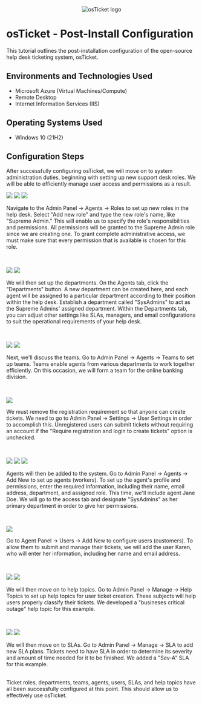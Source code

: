 <p align="center">
<img src="https://i.imgur.com/Clzj7Xs.png" alt="osTicket logo"/>
</p>

<h1>osTicket - Post-Install Configuration</h1>
This tutorial outlines the post-installation configuration of the open-source help desk ticketing system, osTicket.<br />

<h2>Environments and Technologies Used</h2>

- Microsoft Azure (Virtual Machines/Compute)
- Remote Desktop
- Internet Information Services (IIS)

<h2>Operating Systems Used </h2>

- Windows 10</b> (21H2)

<h2>Configuration Steps</h2>

<p>
  After successfully configuring osTicket, we will move on to system administration duties, beginning with setting up new support desk roles.  We will be able to efficiently manage user access and permissions as a result.
  <br />
  </p>
<p>
<img src="https://github.com/user-attachments/assets/680335fd-30c6-4767-ae7c-7b4fe47b1951"/>

  <img src="https://github.com/user-attachments/assets/10be3c3d-eca6-4fb1-8796-1766750b9913"/>

  <img src="https://github.com/user-attachments/assets/f196a0d3-df2f-44f6-96de-673a10281cbb"/>
</p>
<p>
Navigate to the Admin Panel -> Agents -> Roles to set up new roles in the help desk.  Select "Add new role" and type the new role's name, like "Supreme Admin."  This will enable us to specify the role's responsibilities and permissions.  All permissions will be granted to the Supreme Admin role since we are creating one.  To grant complete administrative access, we must make sure that every permission that is available is chosen for this role.
</p>
<br />

<p>
<img src="https://github.com/user-attachments/assets/353a001b-d0fa-4821-b01d-3fd4a2e0ecf1"/>

  <img src="https://github.com/user-attachments/assets/da5ec2c1-5cb7-4d39-83f7-91d0dda0e5a4"/>
</p>
<p>
We will then set up the departments.  On the Agents tab, click the "Departments" button.  A new department can be created here, and each agent will be assigned to a particular department according to their position within the help desk.  Establish a department called "SysAdmins" to act as the Supreme Admins' assigned department.  Within the Departments tab, you can adjust other settings like SLAs, managers, and email configurations to suit the operational requirements of your help desk.



</p>
<br />

<p>
<img src="https://github.com/user-attachments/assets/f959c33f-a83d-43b0-acd5-dce83d4feee3"/>
  <img src="https://github.com/user-attachments/assets/4a80145e-9d88-41eb-b285-47a67ca4526c"/>
</p>
<p>
Next, we'll discuss the teams.  Go to Admin Panel -> Agents -> Teams to set up teams.  Teams enable agents from various departments to work together efficiently. On this occasion, we will form a team for the online banking division. 


</p>
<br />

<p>
<img src="https://github.com/user-attachments/assets/2f55b864-6fde-49a9-8921-e34089f67785"/>
</p>
<p>
We must remove the registration requirement so that anyone can create tickets.  We need to go to Admin Panel -> Settings -> User Settings in order to accomplish this.  Unregistered users can submit tickets without requiring an account if the "Require registration and login to create tickets" option is unchecked.

</p>
<br />

<p>
<img src="https://github.com/user-attachments/assets/9a98a196-162d-4d99-8650-06a0d31e8700"/>
  
  <img src="https://github.com/user-attachments/assets/90a0ff6b-adee-40c3-989f-7187ee122b7f"/>
  <img src="https://github.com/user-attachments/assets/805edc4a-c41d-4b69-94ed-08df7fddd963"/>
</p>
<p>
Agents will then be added to the system. Go to Admin Panel -> Agents -> Add New to set up agents (workers).  To set up the agent's profile and permissions, enter the required information, including their name, email address, department, and assigned role. This time, we'll include agent Jane Doe.  We will go to the access tab and designate "SysAdmins" as her primary department in order to give her permissions.


</p>
<br />

<p>
<img src="https://github.com/user-attachments/assets/51228b39-0be7-4df9-af97-bce1f1c1c5cb"/>
</p>
<p>
Go to Agent Panel -> Users -> Add New to configure users (customers).  To allow them to submit and manage their tickets, we will add the user Karen, who will enter her information, including her name and email address.

</p>
<br />

<p>
<img src="https://github.com/user-attachments/assets/9d247e26-7f20-43cc-b652-c8b82d9fe070"/>
<img src="https://github.com/user-attachments/assets/56f3e64a-a4c5-4d14-abfe-35e84ebe2858"/>
  
</p>
<p>
We will then move on to help topics.  Go to Admin Panel -> Manage -> Help Topics to set up help topics for user ticket creation.  These subjects will help users properly classify their tickets.  We developed a "busineses critical outage" help topic for this example.


</p>
<br />

<p>
<img src="https://github.com/user-attachments/assets/3c3d8bb5-2c69-4a5c-bb0c-b1fd44fe028d"/>
<img src="https://github.com/user-attachments/assets/27088e68-08da-4853-8ed8-73fa5b7e3de2"/>
  
</p>
<p>
We will then move on to SLAs.  Go to Admin Panel -> Manage -> SLA  to add new SLA plans.  Tickets need to have SLA in order to determine its severity and amount of time needed for it to be finished. We added a "Sev-A" SLA  for this example.


</p>
<br />
Ticket roles, departments, teams, agents, users, SLAs, and help topics have all been successfully configured at this point.  This should allow us to effectively use osTicket. 

